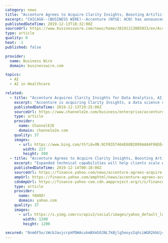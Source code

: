 ```yaml
---
category: news
title: "Accenture Agrees to Acquire Clarity Insights, Boosting Artificial Intelligence Impact for Clients in North America"
excerpt: "CHICAGO--(BUSINESS WIRE)--Accenture (NYSE: ACN) has announced that it has entered into an agreement to acquire Clarity Insights, a U.S.-based data consultancy with deep data science, artificial intelligence ... global lead for Applied Intelligence at Accenture. “Their focus on insight-driven transformation for healthcare bolsters Accenture ..."
publishedDateTime: 2019-12-13T18:32:00Z
sourceUrl: https://www.businesswire.com/news/home/20191213005033/en/Accenture-Agrees-Acquire-Clarity-Insights-Boosting-Artificial
type: article
quality: 0
heat: -1
published: false

provider:
  name: Business Wire
  domain: businesswire.com

topics:
  - AI
  - AI in Healthcare

related:
  - title: "Accenture Acquires Clarity Insights for Data Analytics, AI, ML Engineering"
    excerpt: "Accenture is acquiring Clarity Insights, a data science consultancy with artificial intelligence (AI), machine learning (ML ... Clarity’s vertical market expertise includes healthcare, financial services and insurance. Clarity’s revenue grew to $73.9 million in 2016, according to an Inc. 5000 honor in 2017. The company’s three-year ..."
    publishedDateTime: 2019-12-13T19:25:00Z
    sourceUrl: https://www.channele2e.com/business/enterprise/accenture-buys-clarity-insights/
    type: article
    provider:
      name: ChannelE2E
      domain: channele2e.com
    quality: 37
    images:
      - url: https://www.bing.com/th?id=ON.0CF0357464E68B2099AA84F86DE4A88D
        width: 227
        height: 300
  - title: "Accenture Agrees to Acquire Clarity Insights, Boosting Artificial Intelligence Impact for Clients in North America"
    excerpt: "Expanded technical capabilities will help clients scale AI with purpose that meets increasing cross-industry demands Accenture (NYSE: ACN) has announced that it has entered into an agreement to acquire Clarity Insights, a U.S.-based data consultancy with deep data science, artificial intelligence (AI) and machine learning (ML) expertise."
    publishedDateTime: 2019-12-14T00:10:00Z
    sourceUrl: https://finance.yahoo.com/news/accenture-agrees-acquire-clarity-insights-181500935.html
    ampUrl: https://finance.yahoo.com/amphtml/news/accenture-agrees-acquire-clarity-insights-181500935.html
    cdnAmpUrl: https://finance-yahoo-com.cdn.ampproject.org/c/s/finance.yahoo.com/amphtml/news/accenture-agrees-acquire-clarity-insights-181500935.html
    type: article
    provider:
      name: YAHOO!
      domain: yahoo.com
    quality: 37
    images:
      - url: https://s.yimg.com/cv/apiv2/social/images/yahoo_default_logo-1200x1200.png
        width: 1200
        height: 1200

secured: "0nm6F5o/zWcbJaujcrpkPDWAcukmBXm5OJNL7kBjlg5eoysIqhiiWGR2kbUj4IWWJI39y8qq8rcpedTY7JbuelqkdCydTFTH9leaMkdl9/Z2bHmeg8PT9cuczvqLIC6So99+Vy+rn7+43V2+bGw2UUNuBel2LEVHxPdDn+OK+AhjTzenXxs4HT2wXpUSIlMhlUd9mKD0AJQn608qbnEStTVAbhRH3OnhMtym9oLLT/rUbUVhArvExQZzKSQV9gNQeJsBIu4vK7qUj9KDBNjw1g==;TGHr4PH/89H8CHoZduQAvw=="
---
```


